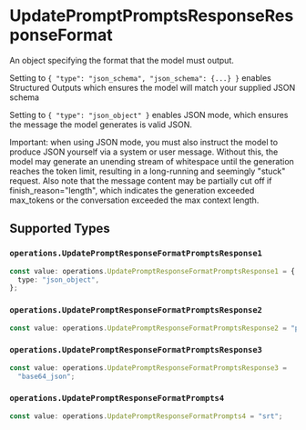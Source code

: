 # UpdatePromptPromptsResponseResponseFormat

An object specifying the format that the model must output. 

 Setting to `{ "type": "json_schema", "json_schema": {...} }` enables Structured Outputs which ensures the model will match your supplied JSON schema 

 Setting to `{ "type": "json_object" }` enables JSON mode, which ensures the message the model generates is valid JSON.

Important: when using JSON mode, you must also instruct the model to produce JSON yourself via a system or user message. Without this, the model may generate an unending stream of whitespace until the generation reaches the token limit, resulting in a long-running and seemingly "stuck" request. Also note that the message content may be partially cut off if finish_reason="length", which indicates the generation exceeded max_tokens or the conversation exceeded the max context length.


## Supported Types

### `operations.UpdatePromptResponseFormatPromptsResponse1`

```typescript
const value: operations.UpdatePromptResponseFormatPromptsResponse1 = {
  type: "json_object",
};
```

### `operations.UpdatePromptResponseFormatPromptsResponse2`

```typescript
const value: operations.UpdatePromptResponseFormatPromptsResponse2 = "pcm";
```

### `operations.UpdatePromptResponseFormatPromptsResponse3`

```typescript
const value: operations.UpdatePromptResponseFormatPromptsResponse3 =
  "base64_json";
```

### `operations.UpdatePromptResponseFormatPrompts4`

```typescript
const value: operations.UpdatePromptResponseFormatPrompts4 = "srt";
```

